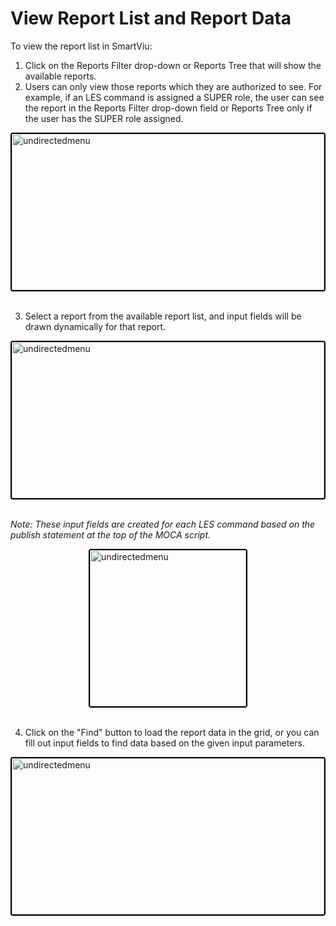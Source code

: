 # View Report List and Report Data

To view the report list in SmartViu:

1. Click on the Reports Filter drop-down or Reports Tree that will show the available reports. 
2. Users can only view those reports which they are authorized to see. For example, if an LES command is assigned a SUPER role, the user can see the report in the Reports Filter drop-down field or Reports Tree only if the user has the SUPER role assigned.

<img src="./Attachments/Screen/Reports_Tree.png" alt="undirectedmenu" style="height: 250px; width:500px;margin:auto;display:block; cursor: zoom-in; 
border: 2px solid #000000; border-radius: 4px;"
onclick="this.style.height='400px'; this.style.cursor='zoom-out';" 
ondblclick="this.style.height='200px'; this.style.cursor='zoom-in';">
</br>

3. Select a report from the available report list, and input fields will be drawn dynamically for that report.

<img src="./Attachments/Screen/Report_List.png"
alt="undirectedmenu" style="height: 250px; width:500px;margin:auto;display:block;cursor: zoom-in; 
border: 2px solid #000000; border-radius: 4px;"
onclick="this.style.height='400px'; this.style.cursor='zoom-out';" 
ondblclick="this.style.height='200px'; this.style.cursor='zoom-in';">
</br>

*Note: These input fields are created for each LES command based on the publish statement at the top of the MOCA script.*

<img src="./Attachments/Screen/Input_Field_Publish_command.png" alt="undirectedmenu" style="height: 250px; width 500px;margin:auto;display:block; cursor: zoom-in; 
border: 2px solid #000000; border-radius: 4px;"
onclick="this.style.height='400px'; this.style.cursor='zoom-out';" 
ondblclick="this.style.height='200px'; this.style.cursor='zoom-in';">
</br>

4. Click on the "Find" button to load the report data in the grid, or you can fill out input fields to find data based on the given input parameters.


<img src="./Attachments/Screen/Report_Data_Grid.png" alt="undirectedmenu" style="height: 250px; width:500px;margin:auto;display:block; cursor: zoom-in; 
border: 2px solid #000000; border-radius: 4px;"
onclick="this.style.height='400px'; this.style.cursor='zoom-out';" 
ondblclick="this.style.height='200px'; this.style.cursor='zoom-in';">
</br>

